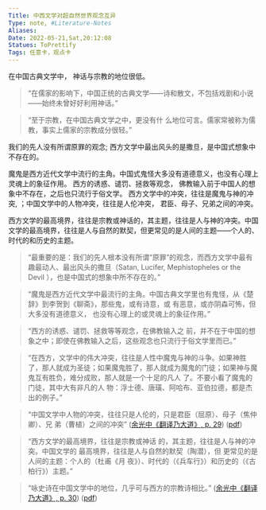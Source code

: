 ```yaml
---
Title: 中西文学对超自然世界观念互异
Type: note, #Literature-Notes 
Aliases: 
Date: 2022-05-21,Sat,20:12:08 
Statues: ToPrettify 
Tags: 任意卡，观点卡
---
```



在中国古典文学中， 神话与宗教的地位很低。

>“在儒家的影响下，中国正统的古典文学——诗和散文，不包括戏剧和小说——始终未曾好好利用神话。”

>“至于宗教，在中国古典文学之中，更没有什 么地位可言。儒家常被称为儒教，事实上儒家的宗教成分很轻。”

我们的先人没有所谓原罪的观念; 西方文学中最出风头的是撒旦，是中国式想象中不存在的。 

魔鬼是西方近代文学中流行的主角。中国式鬼怪大多没有道德意义，也没有心理上灵魂上的象征作用。 
西方的诱惑、谴罚、拯救等观念， 佛教输入前于中国人的想象中不存在，之后也只流行于俗文学。 
西方文学中的冲突，往往是魔鬼与神的冲突, ；中国文学中的人物冲突，往往是人伦冲突， 君臣、母子、兄弟之间的冲突。 

西方文学的最高境界，往往是宗教或神话的，其主题，往往是人与神的冲突。中国文学的最高境界，往往是人与自然的默契，但更常见的是人间的主题——个人的、时代的和历史的主题。

>“最重要的是：我们的先人根本没有所谓“原罪”的观念，而西方文学中最有趣最动人、最出风头的撒旦（Satan, Lucifer, Mephistopheles or the Devil ），也是中国式的想象中所不存在的。”

>“魔鬼是西方近代文学中最流行的主角。中国古典文学里也有鬼怪，从《楚辞》到李贺到《聊斋》，那些鬼，或有诗意，或 有恶意，或亦阴森可怖，但大多没有道德意义， 也没有心理上的或灵魂上的象征作用。” 

>“西方的诱惑、谴罚、拯救等等观念，在佛教输入之 前，并不在于中国的想象之中；即使在佛教输入之后，这些观念也只流行于俗文学里而已。” 

>“在西方，文学中的伟大冲突，往往是人性中魔鬼与神的斗争。如果神胜了，那人就成为圣徒；如果魔鬼胜了，那人就成为魔鬼的门徒；如果神与魔鬼互有胜负，难分成败，那人就是一个十足的凡人 了。不要小看了魔鬼的门徒，其中大有非凡的人 物：浮士德、唐璜、阿哈布、亚伯拉德，都是杰 出的例子。” 

> “中国文学中人物的冲突，往往只是人伦的，只是君臣（屈原）、母子（焦仲卿）、兄 弟（曹植）之间的冲突”
([余光中《翻译乃大道》, p. 29](zotero://select/library/items/WJ73K8PV)) ([pdf](zotero://open-pdf/library/items/9AQ6RCX4?page=29&annotation=BHDESPFE))

>“西方文学的最高境界，往往是宗教或神话 的，其主题，往往是人与神的冲突。中国文学的 最高境界，往往是人与自然的默契（陶潜），但 更常见的是人间的主题：个人的（杜甫《月 夜》）、时代的（《兵车行》）和历史的（《古 柏行》）主题。”

>“咏史诗在中国文学中的地位，几乎可与西方的宗教诗相比。” 
([余光中《翻译乃大道》, p. 30](zotero://select/library/items/WJ73K8PV)) ([pdf](zotero://open-pdf/library/items/9AQ6RCX4?page=30&annotation=NQDDDRB8))

